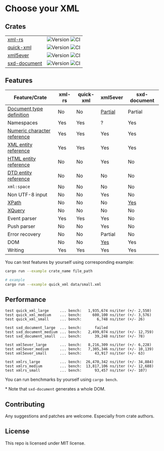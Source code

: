 # Choose your XML

## Crates

| | |
| --- | --- |
| [xml-rs](https://crates.io/crates/xml-rs) | ![Version][xml-rs-version] ![CI][xml-rs-travis] |
| [quick-xml](https://crates.io/crates/quick-xml) | ![Version][quick-xml-version] ![CI][quick-xml-travis] |
| [xml5ever](https://crates.io/crates/xml5ever) | ![Version][xml5ever-version] ![CI][xml5ever-travis] |
| [sxd-document](https://crates.io/crates/sxd-document) | ![Version][sxd-document-version] ![CI][sxd-document-travis] |

[xml-rs-version]: https://img.shields.io/crates/v/xml-rs.svg
[quick-xml-version]: https://img.shields.io/crates/v/quick-xml.svg
[xml5ever-version]: https://img.shields.io/crates/v/xml5ever.svg
[sxd-document-version]: https://img.shields.io/crates/v/sxd-document.svg

[xml-rs-travis]: https://img.shields.io/travis/netvl/xml-rs.svg
[quick-xml-travis]: https://img.shields.io/travis/tafia/quick-xml.svg
[xml5ever-travis]: https://img.shields.io/travis/servo/html5ever.svg
[sxd-document-travis]: https://img.shields.io/travis/shepmaster/sxd-document.svg

## Features

| Feature/Crate                 | xml-rs           | quick-xml        | xml5ever         | sxd-document     |
| ----------------------------- | ---------------- | ---------------- | ---------------- | ---------------- |
| [Document type definition]    | No               | No               | [Partial][1:3]   | Partial          |
| Namespaces                    | Yes              | Yes              | ?                | Yes              |
| [Numeric character reference] | Yes              | Yes              | Yes              | Yes              |
| [XML entity reference]        | Yes              | Yes              | Yes              | Yes              |
| [HTML entity reference]       | No               | No               | Yes              | No               |
| [DTD entity reference]        | No               | No               | No               | No               |
| `xml:space`                   | No               | No               | No               | No               |
| Non UTF-8 input               | No               | No               | Yes              | No               |
| [XPath]                       | No               | No               | No               | [Yes][7:4]       |
| [XQuery]                      | No               | No               | No               | No               |
| Event parser                  | Yes              | Yes              | Yes              | No               |
| Push parser                   | No               | No               | Yes              | No               |
| Error recovery                | No               | No               | Partial          | No               |
| DOM                           | No               | No               | [Yes][11:3]      | Yes              |
| Writing                       | Yes              | Yes              | Yes              | Yes              |

[Document type definition]: https://en.wikipedia.org/wiki/Document_type_definition
[Numeric character reference]: https://en.wikipedia.org/wiki/Numeric_character_reference
[XPath]: https://en.wikipedia.org/wiki/XPath
[XQuery]: https://en.wikipedia.org/wiki/XQuery
[XML entity reference]: https://en.wikipedia.org/wiki/List_of_XML_and_HTML_character_entity_references#Predefined_entities_in_XML
[HTML entity reference]: https://en.wikipedia.org/wiki/List_of_XML_and_HTML_character_entity_references#Character_entity_references_in_HTML
[DTD entity reference]: https://en.wikipedia.org/wiki/List_of_XML_and_HTML_character_entity_references#Character_reference_overview

[1:3]: https://github.com/servo/html5ever/blob/master/xml5ever/README.md#when-you-shouldnt-use-it
[11:3]: https://github.com/servo/html5ever/blob/master/markup5ever/rcdom.rs
[7:4]: https://crates.io/crates/sxd-xpath

You can test features by yourself using corresponding example:

```bash
cargo run --example crate_name file_path

# example
cargo run --example quick_xml data/small.xml
```

## Performance

```
test quick_xml_large     ... bench:   1,935,674 ns/iter (+/- 2,550)
test quick_xml_medium    ... bench:     600,100 ns/iter (+/- 3,576)
test quick_xml_small     ... bench:       6,748 ns/iter (+/- 26)

test sxd_document_large  ... bench:      failed
test sxd_document_medium ... bench:   2,499,074 ns/iter (+/- 12,759)
test sxd_document_small  ... bench:      39,248 ns/iter (+/- 78)

test xml5ever_large      ... bench:   8,216,309 ns/iter (+/- 6,228)
test xml5ever_medium     ... bench:   7,305,346 ns/iter (+/- 10,139)
test xml5ever_small      ... bench:      43,917 ns/iter (+/- 63)

test xmlrs_large         ... bench:  26,470,342 ns/iter (+/- 34,884)
test xmlrs_medium        ... bench:  13,817,106 ns/iter (+/- 12,688)
test xmlrs_small         ... bench:      93,457 ns/iter (+/- 107)
```

You can run benchmarks by yourself using `cargo bench`.

\* Note that `sxd-document` generates a whole DOM.

## Contributing

Any suggestions and patches are welcome. Especially from crate authors.

## License

This repo is licensed under MIT license.
